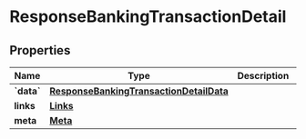 # ResponseBankingTransactionDetail

## Properties
Name | Type | Description | Notes
------------ | ------------- | ------------- | -------------
**&#x60;data&#x60;** | [**ResponseBankingTransactionDetailData**](ResponseBankingTransactionDetailData.md) |  | 
**links** | [**Links**](Links.md) |  | 
**meta** | [**Meta**](Meta.md) |  | 
